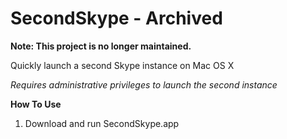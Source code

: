SecondSkype - Archived
===========

**Note: This project is no longer maintained.**

Quickly launch a second Skype instance on Mac OS X

*Requires administrative privileges to launch the second instance*


**How To Use**

1. Download and run SecondSkype.app 
